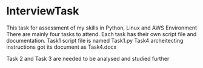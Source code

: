 # InterviewTask
This task for assessment of my skills in Python, Linux and AWS Environment
There are mainly four tasks to attend.
Each task has their own script file and documentation.
Task1 script file is named Task1.py
Task4 archeitecting instructions got its document as Task4.docx

Task 2 and Task 3 are needed to be analysed and studied further
